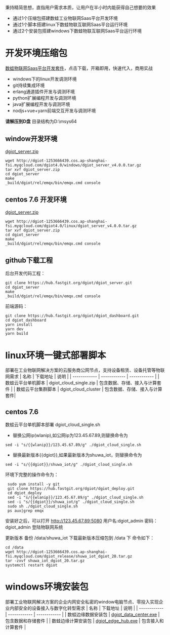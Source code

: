  秉持精简思想，直指用户需求本质，让用户在半小时内能获得自己想要的效果

 - 通过1个压缩包搭建数蛙工业物联网Saas平台开发环境
 - 通过1个脚本搭建linux下数蛙物联互联网Saas平台运行环境
 - 通过2个安装包搭建windows下数蛙物联互联网Saas平台运行环境

 
# 开发环境压缩包
   [ 数蛙物联网Saas平台开发套件](http://dgiot-1253666439.cos.ap-shanghai-fsi.myqcloud.com/dgiot/deploy/dgiot_develop_tools.zip)，点击下载，开箱即用，快速代入，商用实战
  - windows下的linux开发调测环境
  - git持续集成环境
  - erlang通道插件开发与调测环境
  - python扩展编程开发与调测环境
  - java扩展编程开发与调测环境
  - nodjs+vue+yarn前端交互开发与调测环境

 **请解压到D盘**  目录结构为D:\msys64
 ## window开发环境
 [dgiot_server.zip](http://dgiot-1253666439.cos.ap-shanghai-fsi.myqcloud.com/dgiot4.0/windows/dgiot_server_v4.0.0.tar.gz)
 
 ```
 wget http://dgiot-1253666439.cos.ap-shanghai-fsi.myqcloud.com/dgiot4.0/windows/dgiot_server_v4.0.0.tar.gz
 tar xvf dgiot_server.zip
 cd dgiot_server
 make
 _build/dgiot/rel/emqx/bin/emqx.cmd console
 ```
 ## centos 7.6 开发环境
  [dgiot_server.zip](http://dgiot-1253666439.cos.ap-shanghai-fsi.myqcloud.com/dgiot4.0/linux/dgiot_server_v4.0.0.tar.gz)
 
 ```
 wget http://dgiot-1253666439.cos.ap-shanghai-fsi.myqcloud.com/dgiot4.0/linux/dgiot_server_v4.0.0.tar.gz
 tar xvf dgiot_server.zip
 cd dgiot_server
 make
 _build/dgiot/rel/emqx/bin/emqx.cmd console
 ```
 
 ## github下载工程
 后台开发代码工程：
 
 ```
 git clone https://hub.fastgit.org/dgiot/dgiot_server.git
 cd dgiot_server
 make
 _build/dgiot/rel/emqx/bin/emqx.cmd console
 ```
 
 前端源码：
 ```
 git clone https://hub.fastgit.org/dgiot/dgiot_dashboard.git
 cd dgiot_dashboard
 yarn install
 yarn dev
 yarn build
 ```
  
# linux环境一键式部署脚本
部署在工业物联网解决方案的云服务商公网节点，支持设备租赁、设备托管等物联网需求
| 名称 | 下载地址 | 说明   |
| ------------ | ------------ | ------------ |
|  数蛙云平台单机脚本 |  dgiot_cloud_single.zip |  包含数据、存储、接入与计算套件 |
|  数蛙云平台集群脚本 |  dgiot_cloud_cluster |  包含数据、存储、接入与计算套件|

## centos 7.6 
 数蛙云平台单机脚本部署
 dgiot_cloud_single.sh
 + 替换公网ip(wlanip),如公网ip为123.45.67.89,则替换命令为
 ```
sed -i "s/{{wlanip}}/123.45.67.89/g" ./dgiot_cloud_single.sh
 ```
 + 替换最新版本{{dgiot}},如果最新版本为shuwa_iot，则替换命令为
 
 ```
 sed -i "s/{{dgiot}}/shuwa_iot/g" ./dgiot_cloud_single.sh
  ```

环境下完整的操作命令为：
```shell script
 sudo yum install -y git
 git clone https://hub.fastgit.org/dgiot/dgiot_deploy.git
 cd dgiot_deploy
 sed -i "s/{{wlanip}}/123.45.67.89/g" ./dgiot_cloud_single.sh
 sed -i "s/{{dgiot}}/shuwa_iot/g" ./dgiot_cloud_single.sh
 sudo sh ./dgiot_cloud_single.sh
 ps aux|grep emqx
 ```
安装好之后，可以打开 http://123.45.67.89:5080 用户名:dgiot_admin  密码：dgiot_admin  登陆物联网系统

更新版本
备份 /data/shuwa_iot
下载最新版本压缩包到 /data 下 
命令如下：
``` 
cd /data
wget http://dgiot-1253666439.cos.ap-shanghai-fsi.myqcloud.com/dgiot_release/shuwa_iot_dgiot_20.tar.gz
tar -zxvf shuwa_iot_dgiot_20.tar.gz
systemctl restart dgiot
```

# windows环境安装包
部署工业物联网解决方案的企业内网安全私密的window电脑节点、零投入实现企业内部安全的设备接入与数字化转型需求
 | 名称 | 下载地址 | 说明   |
| ------------ | ------------ | ------------ |
|  数蛙边缘数据安装包 |  [dgiot_data_center.exe](http://dgiot-1253666439.cos.ap-shanghai-fsi.myqcloud.com/dgiot/deploy/dgiot_data_center.exe) |  包含数据和存储套件 |
|  数蛙边缘计算安装包 |  [dgiot_edge_hub.exe](http://dgiot-1253666439.cos.ap-shanghai-fsi.myqcloud.com/dgiot/deploy/dgiot_edge_hub.exe) |  包含接入和计算套件 |

